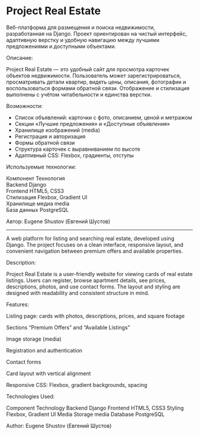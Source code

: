 # Project Real Estate

Веб-платформа для размещения и поиска недвижимости, разработанная на Django. Проект ориентирован на чистый интерфейс, адаптивную верстку и удобную навигацию между лучшими предложениями и доступными объектами.

Описание:

Project Real Estate — это удобный сайт для просмотра карточек объектов недвижимости. Пользователь может зарегистрироваться, просматривать детали квартир, видеть цены, описания, фотографии и воспользоваться формами обратной связи. Отображение и стилизация выполнены с учётом читабельности и единства верстки.

Возможности:

- Список объявлений: карточки с фото, описанием, ценой и метражом  
- Секции «Лучшие предложения» и «Доступные объявления»  
- Хранилище изображений (media)  
- Регистрация и авторизация  
- Формы обратной связи  
- Структура карточек с выравниванием по высоте  
- Адаптивный CSS: Flexbox, градиенты, отступы  

Используемые технологии:

Компонент      Технология                
Backend         Django        
Frontend        HTML5, CSS3               
Стилизация      Flexbox, Gradient UI     
Хранилище медиа  media                     
База данных     PostgreSQL       

Автор:
Eugene Shustov (Евгений Шустов)
____________________________________________________________________________________________________________________________________________________________________________
A web platform for listing and searching real estate, developed using Django. The project focuses on a clean interface, responsive layout, and convenient navigation between premium offers and available properties.

Description:

Project Real Estate is a user-friendly website for viewing cards of real estate listings. Users can register, browse apartment details, see prices, descriptions, photos, and use contact forms. The layout and styling are designed with readability and consistent structure in mind.

Features:

Listing page: cards with photos, descriptions, prices, and square footage

Sections “Premium Offers” and “Available Listings”

Image storage (media)

Registration and authentication

Contact forms

Card layout with vertical alignment

Responsive CSS: Flexbox, gradient backgrounds, spacing

Technologies Used:

Component	Technology
Backend	Django
Frontend	HTML5, CSS3
Styling	Flexbox, Gradient UI
Media Storage	media
Database	PostgreSQL


Author: Eugene Shustov (Евгений Шустов)
